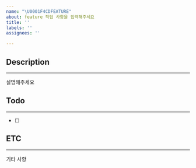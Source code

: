 ```yaml
---
name: "\U0001F4CDFEATURE"
about: feature 작업 사항을 입력해주세요
title: ''
labels: ''
assignees: ''

---
```


## Description
---
설명해주세요

## Todo 
---
- [ ]

## ETC
---
기타 사항

